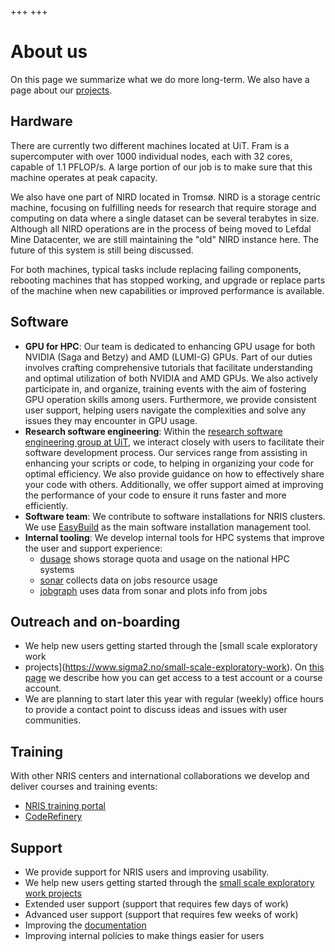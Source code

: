 +++
+++

# About us

On this page we summarize what we do more long-term. We also have a page about
our [projects](@/projects.md).


## Hardware

There are currently two different machines located at UiT. Fram is a
supercomputer with over 1000 individual nodes, each with 32 cores, capable of
1.1 PFLOP/s. A large portion of our job is to make sure that this machine
operates at peak capacity. 

We also have one part of NIRD located in Tromsø. NIRD is a storage centric
machine, focusing on fulfilling needs for research that require storage and
computing on data where a single dataset can be several terabytes in size.
Although all NIRD operations are in the process of being moved to Lefdal Mine
Datacenter, we are still maintaining the "old" NIRD instance here. The future
of this system is still being discussed.

For both machines, typical tasks include replacing failing components,
rebooting machines that has stopped working, and upgrade or replace parts of
the machine when new capabilities or improved performance is available.


## Software

- **GPU for HPC**:
  Our team is dedicated to enhancing GPU usage for both NVIDIA (Saga and Betzy) and AMD (LUMI-G) GPUs.
  Part of our duties involves crafting comprehensive tutorials that facilitate understanding and optimal
  utilization of both NVIDIA and AMD GPUs. We also actively participate in, and organize, training events
  with the aim of fostering GPU operation skills among users. Furthermore, we provide consistent user support,
  helping users navigate the complexities and solve any issues they may encounter in GPU usage.
- **Research software engineering**:
  Within the [research software engineering group at UiT](https://research-software.uit.no),
  we interact closely with users to facilitate their software development process. Our services range from
  assisting in enhancing your scripts or code, to helping in organizing your code for optimal efficiency.
  We also provide guidance on how to effectively share your code with others. Additionally, we offer support
  aimed at improving the performance of your code to ensure it runs faster and more efficiently.
- **Software team**: We contribute to software installations for NRIS clusters.
  We use [EasyBuild](https://docs.easybuild.io) as the main software installation management tool. 
- **Internal tooling**:
  We develop internal tools for HPC systems that improve the user and support experience:
  * [dusage](https://github.com/NordicHPC/dusage/) shows storage quota and usage on the national HPC systems
  * [sonar](https://github.com/NordicHPC/sonar/) collects data on jobs resource usage
  * [jobgraph](https://github.com/NordicHPC/jobgraph/) uses data from sonar and plots info from jobs


## Outreach and on-boarding

- We help new users getting started through the [small scale exploratory work
- projects](https://www.sigma2.no/small-scale-exploratory-work). On
  [this page](@/accounts.md) we describe how you can get access to a test
  account or a course account.
- We are planning to start later this year with regular (weekly) office hours
  to provide a contact point to discuss ideas and issues with user communities.


## Training

With other NRIS centers and international collaborations we develop and deliver courses and training events:
- [NRIS training portal](https://documentation.sigma2.no/training/events.html)
- [CodeRefinery](https://coderefinery.org/)


## Support

- We provide support for NRIS users and improving usability. 
- We help new users getting started through the [small scale exploratory work projects](https://www.sigma2.no/small-scale-exploratory-work)
- Extended user support (support that requires few days of work)
- Advanced user support (support that requires few weeks of work)
- Improving the [documentation](https://documentation.sigma2.no/)
- Improving internal policies to make things easier for users
